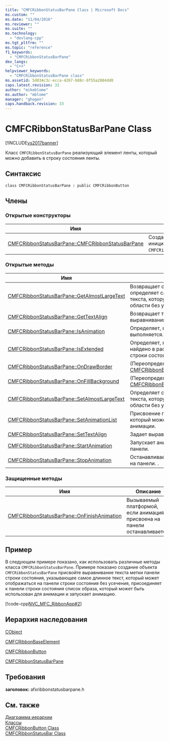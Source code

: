 ```yaml
---
title: "CMFCRibbonStatusBarPane Class | Microsoft Docs"
ms.custom: ""
ms.date: "11/04/2016"
ms.reviewer: ""
ms.suite: ""
ms.technology: 
  - "devlang-cpp"
ms.tgt_pltfrm: ""
ms.topic: "reference"
f1_keywords: 
  - "CMFCRibbonStatusBarPane"
dev_langs: 
  - "C++"
helpviewer_keywords: 
  - "CMFCRibbonStatusBarPane class"
ms.assetid: 5d034c3c-ecca-4267-b88c-0f55a2884dd0
caps.latest.revision: 31
author: "mikeblome"
ms.author: "mblome"
manager: "ghogen"
caps.handback.revision: 33
---
```

# CMFCRibbonStatusBarPane Class
[!INCLUDE[vs2017banner](../../assembler/inline/includes/vs2017banner.md)]

Класс `CMFCRibbonStatusBarPane` реализующий элемент ленты, который можно добавить в строку состояния ленты.  
  
## Синтаксис  
  
```  
class CMFCRibbonStatusBarPane : public CMFCRibbonButton  
```  
  
## Члены  
  
### Открытые конструкторы  
  
|Имя|Описание|  
|---------|--------------|  
|[CMFCRibbonStatusBarPane::CMFCRibbonStatusBarPane](../Topic/CMFCRibbonStatusBarPane::CMFCRibbonStatusBarPane.md)|Создания и инициализации объект `CMFCRibbonStatusBarPane`.|  
  
### Открытые методы  
  
|Имя|Описание|  
|---------|--------------|  
|[CMFCRibbonStatusBarPane::GetAlmostLargeText](../Topic/CMFCRibbonStatusBarPane::GetAlmostLargeText.md)|Возвращает строку, которая определяет самую длинную строку текста, которую можно отобразить в области без усечения.|  
|[CMFCRibbonStatusBarPane::GetTextAlign](../Topic/CMFCRibbonStatusBarPane::GetTextAlign.md)|Возвращает текущий параметр выравнивания текста.|  
|[CMFCRibbonStatusBarPane::IsAnimation](../Topic/CMFCRibbonStatusBarPane::IsAnimation.md)|Определяет, является ли анимация выполняется.|  
|[CMFCRibbonStatusBarPane::IsExtended](../Topic/CMFCRibbonStatusBarPane::IsExtended.md)|Определяет, является ли панель найдено в расширенной панели строки состояния ленты.|  
|[CMFCRibbonStatusBarPane::OnDrawBorder](../Topic/CMFCRibbonStatusBarPane::OnDrawBorder.md)|\(Переопределяет [CMFCRibbonButton::OnDrawBorder](../Topic/CMFCRibbonButton::OnDrawBorder.md)\).|  
|[CMFCRibbonStatusBarPane::OnFillBackground](../Topic/CMFCRibbonStatusBarPane::OnFillBackground.md)|\(Переопределяет [CMFCRibbonButton::OnFillBackground](../Topic/CMFCRibbonButton::OnFillBackground.md)\).|  
|[CMFCRibbonStatusBarPane::SetAlmostLargeText](../Topic/CMFCRibbonStatusBarPane::SetAlmostLargeText.md)|Определяет самую длинную строку текста, которую можно отобразить в области без усечения.|  
|[CMFCRibbonStatusBarPane::SetAnimationList](../Topic/CMFCRibbonStatusBarPane::SetAnimationList.md)|Присвоение панели образ список, который может быть использован для анимации.|  
|[CMFCRibbonStatusBarPane::SetTextAlign](../Topic/CMFCRibbonStatusBarPane::SetTextAlign.md)|Задает выравнивание текста.|  
|[CMFCRibbonStatusBarPane::StartAnimation](../Topic/CMFCRibbonStatusBarPane::StartAnimation.md)|Запускает анимацию, присвоена на панели.|  
|[CMFCRibbonStatusBarPane::StopAnimation](../Topic/CMFCRibbonStatusBarPane::StopAnimation.md)|Останавливает анимацию, присвоена на панели.  .|  
  
### Защищенные методы  
  
|Имя|Описание|  
|---------|--------------|  
|[CMFCRibbonStatusBarPane::OnFinishAnimation](../Topic/CMFCRibbonStatusBarPane::OnFinishAnimation.md)|Вызываемый платформой, если анимация, присвоена на панели останавливается.|  
  
## Пример  
 В следующем примере показано, как использовать различные методы класса `CMFCRibbonStatusBarPane`.  Примере показано создание объекта `CMFCRibbonStatusBarPane` присвойте выравнивание текста метки панели строки состояния, указывающее самое длинное текст, который может отображаться на панели строки состояния без усечения, присоединяет к панели строки состояния список образа, который может быть использован для анимации и запускает анимацию.  
  
 [!code-cpp[NVC_MFC_RibbonApp#2](../../mfc/reference/codesnippet/CPP/cmfcribbonstatusbarpane-class_1.cpp)]  
  
## Иерархия наследования  
 [CObject](../Topic/CObject%20Class.md)  
  
 [CMFCRibbonBaseElement](../../mfc/reference/cmfcribbonbaseelement-class.md)  
  
 [CMFCRibbonButton](../../mfc/reference/cmfcribbonbutton-class.md)  
  
 [CMFCRibbonStatusBarPane](../../mfc/reference/cmfcribbonstatusbarpane-class.md)  
  
## Требования  
 **заголовок:** afxribbonstatusbarpane.h  
  
## См. также  
 [Диаграмма иерархии](../../mfc/hierarchy-chart.md)   
 [Классы](../Topic/MFC%20Classes.md)   
 [CMFCRibbonButton Class](../../mfc/reference/cmfcribbonbutton-class.md)   
 [CMFCRibbonStatusBar Class](../../mfc/reference/cmfcribbonstatusbar-class.md)